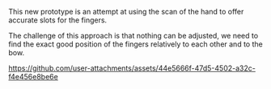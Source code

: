 
This new prototype is an attempt at using the scan of the hand to offer accurate slots for the fingers.

The challenge of this approach is that nothing can be adjusted, we need to find the exact good position of the fingers relatively to each other and to the bow.


https://github.com/user-attachments/assets/44e5666f-47d5-4502-a32c-f4e456e8be6e


